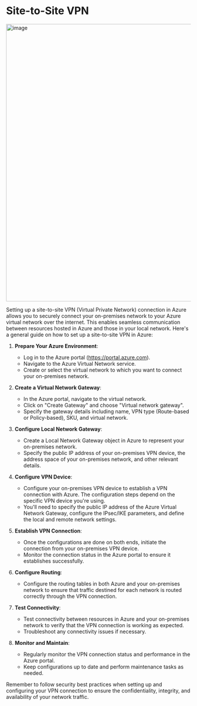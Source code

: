 # Site-to-Site VPN

<img width="755" alt="image" src="https://github.com/kmitsolution/Azure/assets/84008107/86304ab4-01dd-445f-a11c-5b7e7f4721b6">

Setting up a site-to-site VPN (Virtual Private Network) connection in Azure allows you to securely connect your on-premises network to your Azure virtual network over the internet. This enables seamless communication between resources hosted in Azure and those in your local network. Here's a general guide on how to set up a site-to-site VPN in Azure:

1. **Prepare Your Azure Environment**:
   - Log in to the Azure portal (https://portal.azure.com).
   - Navigate to the Azure Virtual Network service.
   - Create or select the virtual network to which you want to connect your on-premises network.

2. **Create a Virtual Network Gateway**:
   - In the Azure portal, navigate to the virtual network.
   - Click on "Create Gateway" and choose "Virtual network gateway".
   - Specify the gateway details including name, VPN type (Route-based or Policy-based), SKU, and virtual network.

3. **Configure Local Network Gateway**:
   - Create a Local Network Gateway object in Azure to represent your on-premises network.
   - Specify the public IP address of your on-premises VPN device, the address space of your on-premises network, and other relevant details.

4. **Configure VPN Device**:
   - Configure your on-premises VPN device to establish a VPN connection with Azure. The configuration steps depend on the specific VPN device you're using.
   - You'll need to specify the public IP address of the Azure Virtual Network Gateway, configure the IPsec/IKE parameters, and define the local and remote network settings.

5. **Establish VPN Connection**:
   - Once the configurations are done on both ends, initiate the connection from your on-premises VPN device.
   - Monitor the connection status in the Azure portal to ensure it establishes successfully.

6. **Configure Routing**:
   - Configure the routing tables in both Azure and your on-premises network to ensure that traffic destined for each network is routed correctly through the VPN connection.

7. **Test Connectivity**:
   - Test connectivity between resources in Azure and your on-premises network to verify that the VPN connection is working as expected.
   - Troubleshoot any connectivity issues if necessary.

8. **Monitor and Maintain**:
   - Regularly monitor the VPN connection status and performance in the Azure portal.
   - Keep configurations up to date and perform maintenance tasks as needed.

Remember to follow security best practices when setting up and configuring your VPN connection to ensure the confidentiality, integrity, and availability of your network traffic.
